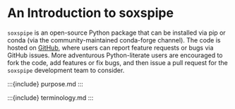 # An Introduction to soxspipe

`soxspipe` is an open-source Python package that can be installed via pip or conda (via the community-maintained conda-forge channel). The code is hosted on [GitHub](https://github.com/thespacedoctor/soxspipe), where users can report feature requests or bugs via GitHub issues. More adventurous Python-literate users are encouraged to fork the code, add features or fix bugs, and then issue a pull request for the `soxspipe` development team to consider.

:::{include} purpose.md
:::

:::{include} terminology.md
:::

